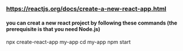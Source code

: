 ### https://reactjs.org/docs/create-a-new-react-app.html
#### you can creat a new react project by following these commands (the prerequisite is that you need Node.js)
npx create-react-app my-app
cd my-app
npm start
